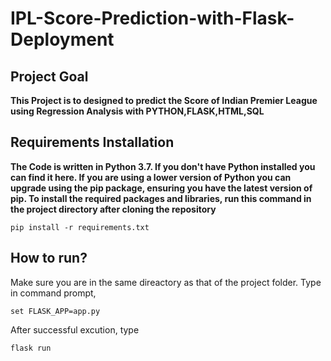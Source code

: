 # IPL-Score-Prediction-with-Flask-Deployment

## Project Goal

 **This Project is to designed to predict the Score of Indian Premier League using Regression Analysis with PYTHON,FLASK,HTML,SQL**

## Requirements Installation

**The Code is written in Python 3.7. If you don't have Python installed you can find it here. If you are using a lower version of Python you can upgrade using the pip package, ensuring you have the latest version of pip. To install the required packages and libraries, run this command in the project directory after cloning the repository**

    pip install -r requirements.txt
    
## How to run?
Make sure you are in the same direactory as that of the project folder.
Type in command prompt,
``` 
set FLASK_APP=app.py
```
After successful excution, type 
```
flask run
```
